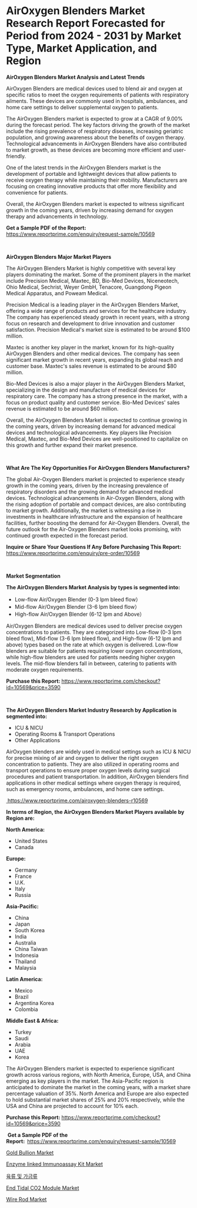 <p><h1>AirOxygen Blenders Market Research Report Forecasted for Period from 2024 -  2031 by Market Type, Market Application, and Region</h1></p><p><strong>AirOxygen Blenders Market Analysis and Latest Trends</strong></p>
<p><p>AirOxygen Blenders are medical devices used to blend air and oxygen at specific ratios to meet the oxygen requirements of patients with respiratory ailments. These devices are commonly used in hospitals, ambulances, and home care settings to deliver supplemental oxygen to patients.</p><p>The AirOxygen Blenders market is expected to grow at a CAGR of 9.00% during the forecast period. The key factors driving the growth of the market include the rising prevalence of respiratory diseases, increasing geriatric population, and growing awareness about the benefits of oxygen therapy. Technological advancements in AirOxygen Blenders have also contributed to market growth, as these devices are becoming more efficient and user-friendly.</p><p>One of the latest trends in the AirOxygen Blenders market is the development of portable and lightweight devices that allow patients to receive oxygen therapy while maintaining their mobility. Manufacturers are focusing on creating innovative products that offer more flexibility and convenience for patients.</p><p>Overall, the AirOxygen Blenders market is expected to witness significant growth in the coming years, driven by increasing demand for oxygen therapy and advancements in technology.</p></p>
<p><strong>Get a Sample PDF of the Report:&nbsp;</strong> <a href="https://www.reportprime.com/enquiry/request-sample/10569">https://www.reportprime.com/enquiry/request-sample/10569</a></p>
<p>&nbsp;</p>
<p><strong>AirOxygen Blenders Major Market Players</strong></p>
<p><p>The AirOxygen Blenders Market is highly competitive with several key players dominating the market. Some of the prominent players in the market include Precision Medical, Maxtec, BD, Bio-Med Devices, Niceneotech, Ohio Medical, Sechrist, Weyer GmbH, Tenacore, Guangdong Pigeon Medical Apparatus, and Poweam Medical.</p><p>Precision Medical is a leading player in the AirOxygen Blenders Market, offering a wide range of products and services for the healthcare industry. The company has experienced steady growth in recent years, with a strong focus on research and development to drive innovation and customer satisfaction. Precision Medical's market size is estimated to be around $100 million.</p><p>Maxtec is another key player in the market, known for its high-quality AirOxygen Blenders and other medical devices. The company has seen significant market growth in recent years, expanding its global reach and customer base. Maxtec's sales revenue is estimated to be around $80 million.</p><p>Bio-Med Devices is also a major player in the AirOxygen Blenders Market, specializing in the design and manufacture of medical devices for respiratory care. The company has a strong presence in the market, with a focus on product quality and customer service. Bio-Med Devices' sales revenue is estimated to be around $60 million.</p><p>Overall, the AirOxygen Blenders Market is expected to continue growing in the coming years, driven by increasing demand for advanced medical devices and technological advancements. Key players like Precision Medical, Maxtec, and Bio-Med Devices are well-positioned to capitalize on this growth and further expand their market presence.</p></p>
<p>&nbsp;</p>
<p><strong>What Are The Key Opportunities For AirOxygen Blenders Manufacturers?</strong></p>
<p><p>The global Air-Oxygen Blenders market is projected to experience steady growth in the coming years, driven by the increasing prevalence of respiratory disorders and the growing demand for advanced medical devices. Technological advancements in Air-Oxygen Blenders, along with the rising adoption of portable and compact devices, are also contributing to market growth. Additionally, the market is witnessing a rise in investments in healthcare infrastructure and the expansion of healthcare facilities, further boosting the demand for Air-Oxygen Blenders. Overall, the future outlook for the Air-Oxygen Blenders market looks promising, with continued growth expected in the forecast period.</p></p>
<p><strong>Inquire or Share Your Questions If Any Before Purchasing This Report:</strong> <a href="https://www.reportprime.com/enquiry/pre-order/10569">https://www.reportprime.com/enquiry/pre-order/10569</a></p>
<p>&nbsp;</p>
<p><strong>Market Segmentation</strong></p>
<p><strong>The AirOxygen Blenders Market Analysis by types is segmented into:</strong></p>
<p><ul><li>Low-flow Air/Oxygen Blender (0-3 lpm bleed flow）</li><li>Mid-flow Air/Oxygen Blender (3-6 lpm bleed flow）</li><li>High-flow Air/Oxygen Blender (6-12 lpm and Above）</li></ul></p>
<p><p>Air/Oxygen Blenders are medical devices used to deliver precise oxygen concentrations to patients. They are categorized into Low-flow (0-3 lpm bleed flow), Mid-flow (3-6 lpm bleed flow), and High-flow (6-12 lpm and above) types based on the rate at which oxygen is delivered. Low-flow blenders are suitable for patients requiring lower oxygen concentrations, while high-flow blenders are used for patients needing higher oxygen levels. The mid-flow blenders fall in between, catering to patients with moderate oxygen requirements.</p></p>
<p><strong>Purchase this Report:&nbsp;</strong><a href="https://www.reportprime.com/checkout?id=10569&price=3590">https://www.reportprime.com/checkout?id=10569&price=3590</a></p>
<p>&nbsp;</p>
<p><strong>The AirOxygen Blenders Market Industry Research by Application is segmented into:</strong></p>
<p><ul><li>ICU & NICU</li><li>Operating Rooms & Transport Operations</li><li>Other Applications</li></ul></p>
<p><p>AirOxygen blenders are widely used in medical settings such as ICU & NICU for precise mixing of air and oxygen to deliver the right oxygen concentration to patients. They are also utilized in operating rooms and transport operations to ensure proper oxygen levels during surgical procedures and patient transportation. In addition, AirOxygen blenders find applications in other medical settings where oxygen therapy is required, such as emergency rooms, ambulances, and home care settings.</p></p>
<p><a href="https://www.reportprime.com/airoxygen-blenders-r10569">&nbsp;https://www.reportprime.com/airoxygen-blenders-r10569</a></p>
<p><strong>In terms of Region, the AirOxygen Blenders Market Players available by Region are:</strong></p>
<p>
    <p> <strong> North America: </strong>
        <ul>
            <li>United States</li>
            <li>Canada</li>
        </ul>
        </p> 
    <p> <strong> Europe: </strong>
        <ul>
            <li>Germany</li>
            <li>France</li>
            <li>U.K.</li>
            <li>Italy</li>
            <li>Russia</li>
        </ul>
        </p> 
    <p> <strong> Asia-Pacific: </strong>
        <ul>
            <li>China</li>
            <li>Japan</li>
            <li>South Korea</li>
            <li>India</li>
            <li>Australia</li>
            <li>China Taiwan</li>
            <li>Indonesia</li>
            <li>Thailand</li>
            <li>Malaysia</li>
        </ul>
        </p> 
    <p> <strong> Latin America: </strong>
        <ul>
            <li>Mexico</li>
            <li>Brazil</li>
            <li>Argentina Korea</li>
            <li>Colombia</li>
        </ul>
        </p> 
    <p> <strong> Middle East & Africa: </strong>
        <ul>
            <li>Turkey</li>
            <li>Saudi</li>
            <li>Arabia</li>
            <li>UAE</li>
            <li>Korea</li>
        </ul>
    </p>
    </p>
<p><p>The AirOxygen Blenders market is expected to experience significant growth across various regions, with North America, Europe, USA, and China emerging as key players in the market. The Asia-Pacific region is anticipated to dominate the market in the coming years, with a market share percentage valuation of 35%. North America and Europe are also expected to hold substantial market shares of 25% and 20% respectively, while the USA and China are projected to account for 10% each.</p></p>
<p><strong>Purchase this Report: </strong><a href="https://www.reportprime.com/checkout?id=10569&price=3590">https://www.reportprime.com/checkout?id=10569&price=3590</a></p>
<p>&nbsp;<strong>Get a Sample PDF of the Report:&nbsp;&nbsp;</strong><a href="https://www.reportprime.com/enquiry/request-sample/10569">https://www.reportprime.com/enquiry/request-sample/10569</a></p>
<p><strong></strong></p>
<p><p><a href="https://issuu.com/reportprime-2/docs/gold-bullion-market-size-2030.pptx">Gold Bullion Market</a></p><p><a href="https://github.com/pjcfca/Market-Research-Report-List-2/blob/main/enzyme-linked-immunoassay-kit-market.md">Enzyme linked Immunoassay Kit Market</a></p><p><a href="https://github.com/royErdmtyan906778/Market-Research-Report-List-1/blob/main/764457421967.md">육류 및 가금류</a></p><p><a href="https://github.com/wusalecollins540tpqoz/Market-Research-Report-List-2/blob/main/end-tidal-co2-module-market.md">End Tidal CO2 Module Market</a></p><p><a href="https://issuu.com/reportprime-2/docs/wire-rod-market-size-2030.pptx">Wire Rod Market</a></p></p>